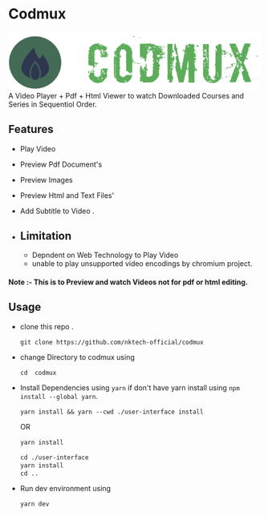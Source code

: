 # Codmux

![logo-transparent-bg](./assets/logo-transparent-bg.png)
A Video Player + Pdf + Html Viewer to watch Downloaded Courses and Series in Sequentiol Order.

## Features

- Play Video
- Preview Pdf Document's
- Preview Images
- Preview Html and Text Files'
- Add Subtitle to Video .

- ## Limitation
  - Depndent on Web Technology to Play Video
  - unable to play unsupported video encodings by chromium project.

#### Note :- This is to Preview and watch Videos not for pdf or html editing.

## Usage

- clone this repo .
  ```
  git clone https://github.com/nktech-official/codmux
  ```
- change Directory to codmux using
  ```
  cd  codmux
  ```
- Install Dependencies using `yarn` if don't have yarn install using `npm install --global yarn`.

  ```
  yarn install && yarn --cwd ./user-interface install
  ```

  OR

  ```
  yarn install
  ```

  ```
  cd ./user-interface
  yarn install
  cd ..
  ```

- Run dev environment using
  ```
  yarn dev
  ```
